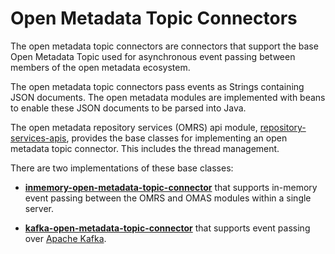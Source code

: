 <!-- SPDX-License-Identifier: Apache-2.0 -->
  
# Open Metadata Topic Connectors

The open metadata topic connectors are connectors that support
the base Open Metadata Topic used for asynchronous event passing between members of
the open metadata ecosystem.

The open metadata topic connectors pass events as Strings containing JSON documents.
The open metadata modules are implemented with beans to enable these JSON documents
to be parsed into Java.

The open metadata repository services (OMRS) api
module, [repository-services-apis](../../../../repository-services/repository-services-apis),
provides the base classes for implementing an open metadata
topic connector.  This includes the thread management.

There are two implementations of these base classes:

* **[inmemory-open-metadata-topic-connector](inmemory-open-metadata-topic-connector)** that
supports in-memory event passing between the OMRS and OMAS modules within a single server.

* **[kafka-open-metadata-topic-connector](kafka-open-metadata-topic-connector)** that
supports event passing over [Apache Kafka](https://kafka.apache.org).
